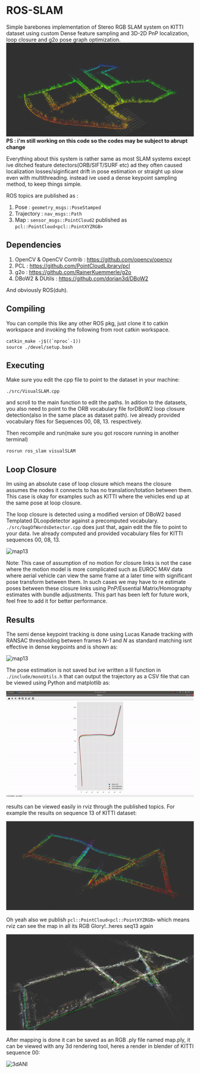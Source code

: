 # ROS-SLAM
Simple barebones implementation of Stereo RGB SLAM system on KITTI dataset using custom Dense feature sampling and 3D-2D PnP localization, loop closure and g2o pose graph optimization.
![map00](media/KITTI00map.png)
**PS : i'm still working on this code so the codes may be subject to abrupt change**

Everything about this system is rather same as most SLAM systems except ive ditched feature detectors(ORB/SIFT/SURF etc) ad they often caused localization losses/siginficant drift in pose estimation or straight up slow even with multithreading. instead ive used a dense keypoint sampling method, to keep things simple.

ROS topics are published as :
1. Pose : `geometry_msgs::PoseStamped`
2. Trajectory : `nav_msgs::Path`
3. Map : `sensor_msgs::PointCloud2` published as ```pcl::PointCloud<pcl::PointXYZRGB>```

## Dependencies
1. OpenCV & OpenCV Contrib : https://github.com/opencv/opencv
2. PCL : https://github.com/PointCloudLibrary/pcl
3. g2o : https://github.com/RainerKuemmerle/g2o
4. DBoW2 & DUtils : https://github.com/dorian3d/DBoW2

And obviously ROS(duh).
## Compiling
You can compile this like any other ROS pkg, just clone it to catkin workspace and invoking the following from root catkin workspace.
```
catkin_make -j$((`nproc`-1))
source ./devel/setup.bash
```
## Executing
Make sure you edit the cpp file to point to the dataset in your machine:
```
./src/VisualSLAM.cpp
```
and scroll to the main function to edit the paths.
In adition to the datasets, you also need to point to the ORB vocabulary file forDBoW2 loop closure detection(also in the same place as dataset path). ive already provided vocabulary files for Sequences 00, 08, 13. respectively.

Then recompile and run(make sure you got roscore running in another terminal) 
```
rosrun ros_slam visualSLAM
```
## Loop Closure
Im using an absolute case of loop closure which means the closure assumes the nodes it connects to has no translation/totation between them. This case is okay for examples such as KITTI where the vehicles end up at the same pose at loop closure.

The loop closure is detected using a modified version of DBoW2 based Templated DLoopdetector against a precomputed vocabulary. `./src/bagOfWordsDetector.cpp`  does just that, again edit the file to point to your data. Ive already computed and provided vocabulary files for KITTI sequences 00, 08, 13.

![map13](media/loopClosure.gif)

Note: This case of assumption of no motion for closure links is not the case where the motion model is more complicated such as EUROC MAV data where aerial vehicle can view the same frame at a later time with significant pose transform between them. In such cases we may have to re estimate poses between these closure links using PnP/Essential Matrix/Homography estimates with bundle adjustments. This part has been left for future work, feel free to add it for better performance.

## Results
The semi dense keypoint tracking is done using Lucas Kanade tracking with RANSAC thresholding between frames *N-1* and *N* as standard matching isnt effective in dense keypoints and is shown as:

![map13](media/trakin.gif)

The pose estimation is not saved but ive written a lil function in `./include/monoUtils.h` that can output the trajectory as a CSV file that can be viewed using Python and matplotlib as:

![map13](media/posesPlot.gif)

results can be viewed easily in rviz through the published topics. For example the results on sequence 13 of KITTI dataset:

![map13](media/KITTI13map.png)

Oh yeah also we publish ```pcl::PointCloud<pcl::PointXYZRGB>``` which means rviz can see the map in all its RGB Glory!..heres seq13 again

![map13](media/KITTI13mapRGB.png)

After mapping is done it can be saved as an RGB .ply file named map.ply, it can be viewed with any 3d rendering tool, heres a render in blender of KITTI sequence 00:

![3dANI](media/ani3d.gif)
